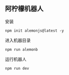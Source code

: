 ## 阿柠檬机器人

安装

```shell
npm init alemonjs@latest -y
```

进入机器目录

```shell
npm run alemonb
```

运行机器人

```shell
npm run dev
```
